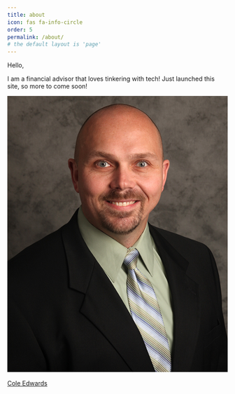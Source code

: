 ```yaml
---
title: about
icon: fas fa-info-circle
order: 5
permalink: /about/
# the default layout is 'page'
---
```


<!-- Add Markdown syntax content to file `_tabs/about.md`{: .filepath } and it will show up on this page. {: .prompt-tip } -->




Hello,

I am a financial advisor that loves tinkering with tech!  Just launched this site, so more to come soon!


![Cole Edwards](Images/Headshots/U357818_C_Edwards_v1_0.jpg)

<script src="https://platform.linkedin.com/badges/js/profile.js" async defer type="text/javascript"></script>

<div class="badge-base LI-profile-badge" data-locale="en_US" data-size="large" data-theme="dark" data-type="HORIZONTAL" data-vanity="cantstopthecoletrain" data-version="v1"><a class="badge-base__link LI-simple-link" href="https://www.linkedin.com/in/cantstopthecoletrain?trk=profile-badge">Cole Edwards</a></div>

